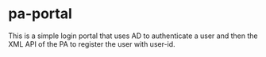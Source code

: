 # pa-portal
This is a simple login portal that uses AD to authenticate a user and then the XML API of the PA to register the user with user-id. 
